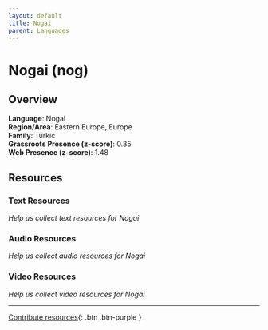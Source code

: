 ```yaml
---
layout: default
title: Nogai
parent: Languages
---
```


# Nogai (nog)

## Overview

**Language**: Nogai  
**Region/Area**: Eastern Europe, Europe  
**Family**: Turkic  
**Grassroots Presence (z-score)**: 0.35  
**Web Presence (z-score)**: 1.48  

## Resources

### Text Resources
*Help us collect text resources for Nogai*

### Audio Resources
*Help us collect audio resources for Nogai*

### Video Resources
*Help us collect video resources for Nogai*

---

[Contribute resources](https://forms.office.com/e/1SfLJx3u1r){: .btn .btn-purple }
